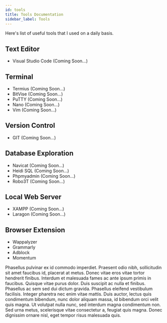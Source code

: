 ```yaml
---
id: tools
title: Tools Documentation
sidebar_label: Tools
---
```


Here's list of useful tools that I used on a daily basis.

## Text Editor

- Visual Studio Code (Coming Soon...)

## Terminal

- Termius (Coming Soon...)
- BitVise (Coming Soon...)
- PuTTY (Coming Soon...)
- Nano (Coming Soon...)
- Vim (Coming Soon...)

## Version Control

- GIT (Coming Soon...)

## Database Exploration

- Navicat (Coming Soon...)
- Heidi SQL (Coming Soon...)
- Phpmyadmin (Coming Soon...)
- Robo3T (Coming Soon...)

## Local Web Server

- XAMPP (Coming Soon...)
- Laragon (Coming Soon...)

## Browser Extension

- Wappalyzer
- Grammarly
- Adblock
- Momentum

Phasellus pulvinar ex id commodo imperdiet. Praesent odio nibh, sollicitudin sit amet faucibus id, placerat at metus. Donec vitae eros vitae tortor hendrerit finibus. Interdum et malesuada fames ac ante ipsum primis in faucibus. Quisque vitae purus dolor. Duis suscipit ac nulla et finibus. Phasellus ac sem sed dui dictum gravida. Phasellus eleifend vestibulum facilisis. Integer pharetra nec enim vitae mattis. Duis auctor, lectus quis condimentum bibendum, nunc dolor aliquam massa, id bibendum orci velit quis magna. Ut volutpat nulla nunc, sed interdum magna condimentum non. Sed urna metus, scelerisque vitae consectetur a, feugiat quis magna. Donec dignissim ornare nisl, eget tempor risus malesuada quis.
